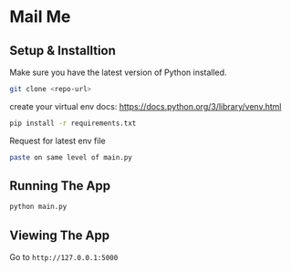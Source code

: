 # Mail Me

## Setup & Installtion

Make sure you have the latest version of Python installed.

```bash
git clone <repo-url>
```
create your virtual env
docs: https://docs.python.org/3/library/venv.html
```bash
pip install -r requirements.txt
```


Request for latest env file
```bash
paste on same level of main.py
```

## Running The App

```bash
python main.py
```

## Viewing The App

Go to `http://127.0.0.1:5000`
